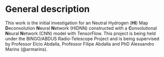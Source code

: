 # General description

This work is the initial investigation for an Neutral Hydrogen (**HI**) Map **D**econvolution **N**eural **N**etwork (HIDNN) constructed with a **C**onvolutional **N**eural **N**etwork (CNN) model with TensorFlow. This project is being held under the BINGO/ABDUS Radio-Telescope Project and is being supervised by Professor Elcio Abdalla, Professor Filipe Abdalla and PhD Alessandro Marins (@armarins).
